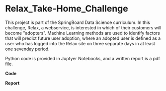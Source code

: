# Relax_Take-Home_Challenge

This project is part of the SpringBoard Data Science curriculum.
In this challenge, Relax, a webservice, is interested in which of
their customers will become "adopters". Machine Learning methods
are used to identify factors that will predict future user adoption, 
where an adopted user is defined as a user who has logged into the 
Relax site on three separate days in at least one seven­day period.

Python code is provided in Juptyer Notebooks, and a written report
is a pdf file. 

**Code**


**Report**

